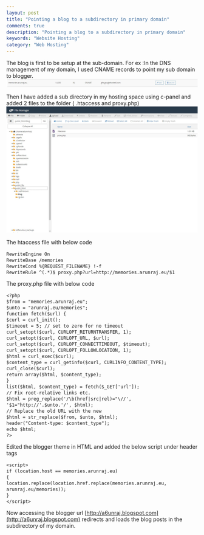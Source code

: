 ```yaml
---
layout: post
title: "Pointing a blog to a subdirectory in primary domain"
comments: true
description: "Pointing a blog to a subdirectory in primary domain"
keywords: "Website Hosting"
category: "Web Hosting"
---
```


The blog is first to be setup at the sub-domain.
For ex :In the DNS management of my domain, I used CNAME records to point my sub domain to blogger.
![img42](https://github.com/a6unraj/a6unraj.github.io/raw/master/assets/images/img42.jfif)

Then I have added a sub directory in my hosting space using c-panel and added 2 files to the folder ( .htaccess and proxy.php)
![img41](https://github.com/a6unraj/a6unraj.github.io/raw/master/assets/images/img41.jfif)


The htaccess file with below code
```
RewriteEngine On
RewriteBase /memories
RewriteCond %{REQUEST_FILENAME} !-f
RewriteRule ^(.*)$ proxy.php?url=http://memories.arunraj.eu/$1
```

The proxy.php file with below code
```
<?php
$from = "memories.arunraj.eu";
$unto = "arunraj.eu/memories";
function fetch($url) {
$curl = curl_init();
$timeout = 5; // set to zero for no timeout
curl_setopt($curl, CURLOPT_RETURNTRANSFER, 1);
curl_setopt($curl, CURLOPT_URL, $url);
curl_setopt($curl, CURLOPT_CONNECTTIMEOUT, $timeout);
curl_setopt($curl, CURLOPT_FOLLOWLOCATION, 1);
$html = curl_exec($curl);
$content_type = curl_getinfo($curl, CURLINFO_CONTENT_TYPE);
curl_close($curl);
return array($html, $content_type);
}
list($html, $content_type) = fetch($_GET['url']);
// Fix root-relative links etc.
$html = preg_replace('/\b(href|src|rel)="\//', '$1="http://'.$unto.'/', $html);
// Replace the old URL with the new
$html = str_replace($from, $unto, $html);
header("Content-type: $content_type");
echo $html;
?>
```

Edited the blogger theme in HTML and added the below script under header tags
```
<script>
if (location.host == memories.arunraj.eu)
{
location.replace(location.href.replace(memories.arunraj.eu, arunraj.eu/memories));
}
</script>
```

Now accessing the blogger url [http://a6unraj.blogspot.com](http://a6unraj.blogspot.com) redirects and loads the blog posts in the subdirectory of my domain.
